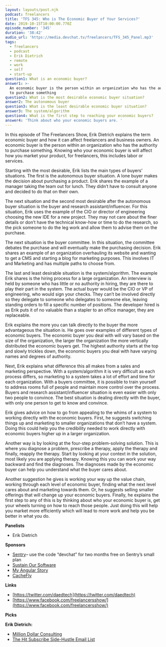 ```yaml
---
layout: layouts/post.njk
podcast: freelancers
title: 'TFS 345: Who is The Economic Buyer of Your Services?'
date: 2019-10-15T10:00:00.770Z
episode_number: '345'
duration: '38:42'
audio_url: 'https://media.devchat.tv/freelancers/TFS_345_Panel.mp3'
tags:
  - freelancers
  - podcast
  - Erik Dietrich
  - remote
  - work
  - self
  - start-up
question1: What is an economic buyer?
answer1: >-
  An economic buyer is the person within an organization who has the authority
  to purchase something
question2: What is the most desirable economic buyer situation?
answer2: The autonomous buyer
question3: What is the least desirable economic buyer situation?
answer3: The system/algorithm
question4: What is the first step to reaching your economic buyers?
answer4: 'Think about who your economic buyers are. '
---
```

In this episode of The Freelancers Show, Erik Dietrich explains the term economic buyer and how it can affect freelancers and business owners. An economic buyer is the person within an organization who has the authority to purchase something. Knowing who your economic buyer is will affect how you market your product, for freelancers, this includes labor or services. 

Starting with the most desirable, Erik lists the main types of buyers’ situations. The first is the autonomous buyer situation. A lone buyer makes the decision about purchasing a product. Erik shares the example of a manager taking the team out for lunch. They didn’t have to consult anyone and decided to do that on their own.

The next situation and the second most desirable after the autonomous buyer situation is the buyer and research assistant/influencer. For this situation, Erik uses the example of the CIO or director of engineering choosing the new IDE for a new project. They may not care about the finer details or don’t have the technical know-how or time to do the research, so the pick someone to do the leg work and allow them to advise them on the purchase.

The next situation is the buyer committee. In this situation, the committee debates the purchase and will eventually make the purchasing decision. Erik shares an example of an organization overhauling its website and wanting to get a CMS and starting a blog for marketing purposes. This involves IT and Marketing and has multiple paths to choose from.

The last and least desirable situation is the system/algorithm. The example Erik shares is the hiring process for a large organization. An interview is held by someone who has little or no authority in hiring, they are there to play their part in the system. The actual buyer would be the CIO or VP of engineering, who would sign your checks. They can’t be involved directly so they delegate to someone who delegates to someone else, leaving standing orders to fill a specific number of positions. The developer hired is as Erik puts it of no valuable than a stapler to an office manager, they are replaceable. 

Erik explains the more you can talk directly to the buyer the more advantageous the situation is. He goes over examples of different types of economic buyers. The economic buyer you deal with will vary based on the size of the organization, the larger the organization the more vertically distributed the economic buyers get. The highest authority starts at the top and slowly trickles down, the economic buyers you deal with have varying names and degrees of authority.

Next, Erik explains what difference this all makes from a sales and marketing perspective. With a system/algorithm it is very difficult as each process differs, so marketing to a system takes a lot of effort and time for each organization. With a buyers committee, it is possible to train yourself to address rooms full of people and maintain more control over the process. Buyers and research assistant/influencer situation is even easier with only two people to convince. The best situation is dealing directly with the buyer, with only one person to get to know and convince.  

Erik gives advice on how to go from appealing to the whims of a system to working directly with the economic buyers. First, he suggests switching things up and marketing to smaller organizations that don’t have a system. Doing this could help you the credibility needed to work directly with economic buyers higher up in a larger organization. 
 
Another way is by looking at the four-step problem-solving solution. This is where you diagnose a problem, prescribe a therapy, apply the therapy and finally, reapply the therapy. Start by looking at your context in the solution, most likely you are applying therapy. Knowing this you can work your way backward and find the diagnoses. The diagnoses made by the economic buyer can help you understand what the buyer cares about.  

Another suggestion he gives is working your way up the value chain, working through each level of economic buyer, finding what the next level cares about and marketing towards them. Or, he suggests selling smaller offerings that will change up your economic buyers. Finally, he explains the first step to any of this is by thinking about who your economic buyer is, get your wheels turning on how to reach those people. Just doing this will help you market more efficiently which will lead to more work and help you be better in what you do. 

**Panelists**

- Erik Dietrich

**Sponsors**

- [Sentry](http://sentry.io/)– use the code “devchat” for two months free on Sentry’s small plan
- [Sustain Our Software](https://devchat.tv/sustain-our-software/)
- [My Angular Story](https://devchat.tv/my-angular-story/)
- [CacheFly](https://www.cachefly.com/)

**Links**

- [https://twitter.com/daedtech](https://twitter.com/daedtech)
- [https://www.facebook.com/freelancersshow/](https://www.facebook.com/freelancersshow/)

**Picks**

**Erik Dietrich:**

- [Million Dollar Consulting](https://www.amazon.com/Million-Dollar-Consulting-Professionals-Practice/dp/1259588610/ref=pd_sbs_14_t_0/139-5018753-9626826?_encoding=UTF8&amp;pd_rd_i=1259588610&amp;pd_rd_r=40094280-15d4-4ac4-b13a-5d4b693540cd&amp;pd_rd_w=q36E6&amp;pd_rd_wg=tINJQ&amp;pf_rd_p=5cfcfe89-300f-47d2-b1ad-a4e27203a02a&amp;pf_rd_r=XHMB7QHEYQHGP6H0QM02&amp;psc=1&amp;refRID=XHMB7QHEYQHGP6H0QM02)
- [The Hit Subscribe Side-Hustle Email List](https://mailchi.mp/26dcf78ab691/hitsubscribe)
